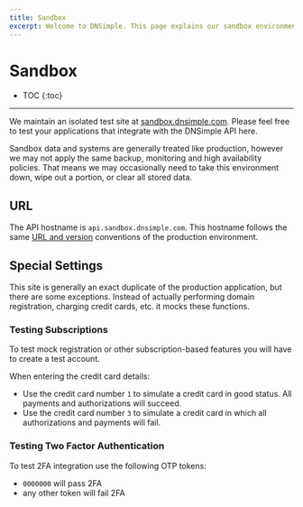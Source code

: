 ```yaml
---
title: Sandbox
excerpt: Welcome to DNSimple. This page explains our sandbox environment. Enjoy low cost hosted DNS services, an easy to use web interface, and REST API.
---
```


# Sandbox

* TOC
{:toc}

---

We maintain an isolated test site at [sandbox.dnsimple.com](https://sandbox.dnsimple.com/). Please feel free to test your applications that integrate with the DNSimple API here.

Sandbox data and systems are generally treated like production, however we may not apply the same backup, monitoring and high availability policies. That means we may occasionally need to take this environment down, wipe out a portion, or clear all stored data.


## URL

The API hostname is `api.sandbox.dnsimple.com`. This hostname follows the same [URL and version](/overview/#url) conventions of the production environment.

## Special Settings

This site is generally an exact duplicate of the production application, but there are some exceptions. Instead of actually performing domain registration, charging credit cards, etc. it mocks these functions.

### Testing Subscriptions

To test mock registration or other subscription-based features you will have to create a test account.

When entering the credit card details:

- Use the credit card number `1` to simulate a credit card in good status. All payments and authorizations will succeed.
- Use the credit card number `3` to simulate a credit card in which all authorizations and payments will fail.

### Testing Two Factor Authentication

To test 2FA integration use the following OTP tokens:

- `0000000` will pass 2FA
- any other token will fail 2FA

